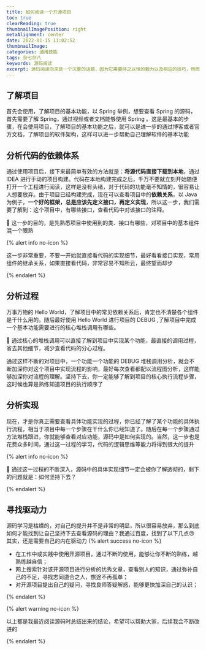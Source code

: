 ```yaml
---
title: 如何阅读一个开源项目
toc: true
clearReading: true
thumbnailImagePosition: right
metaAlignment: center
date: 2022-01-15 11:02:52
thumbnailImage:
categories: 通用技能
tags: 杂七杂八
keywords: 源码阅读
excerpt: 源码阅读向来是一个沉重的话题，因为它需要持之以恒的毅力以及相应的技巧，然而大部分开发人员都做不大，本文就想要总结一下，我们应该如何去阅读一个项目的源码？
---
```

<!-- toc -->

## 了解项目

首先会使用，了解项目的基本功能，以 Spring 举例，想要查看 Spring 的源码，首先需要了解 Spring，通过视频或者文档能够使用 Spring 。这是最基本的步骤，在会使用项目，了解项目的基本功能之后，就可以是进一步的通过博客或者官方文档，了解项目的软件架构，这样可以进一步帮助自己理解软件的基本功能

## 分析代码的依赖体系

通过使用项目后，接下来最简单有效的方法就是：**将源代码直接下载到本地**，通过 IDEA 进行手动的项目构建。代码在本地构建完成之后，千万不要就立刻开始随便打开一个工程进行阅读，这样是没有头绪，对于代码的功能毫不知情的，很容易让人想要放弃。由于项目已经构建完成，现在可以查看项目中的**依赖关系**，以 Java 为例子，**一个好的框架，总是应该先定义接口，再定义实现**，所以这一步，我们需要了解到：这个项目中，有哪些接口，查看代码中对该接口的注释。

:dart: 这一步的目的，是先熟悉项目中使用到的类、接口有哪些，对项目中的基本组件混一个眼熟

{% alert info no-icon %}

这一步非常重要，不要一开始就直接看代码的实现细节，最好看看接口实现，常用组件的继承关系，如果直接看代码，非常容易不知所云，最终望而却步

{% endalert %}

## 分析过程

万事万物的 Hello World，了解项目中的常见依赖关系后，肯定也不清楚各个组件是干什么用的。随后最好使用 Hello World 进行项目的 DEBUG ,了解项目中完成一个基本功能需要进行的核心堆栈调用有哪些。

:dart: 通过核心的堆栈调用可以直接了解到项目中实现某个功能，最直接的调用过程，省去其他细节，减少查看代码的分心过程。

通过这样不断的对项目中，一个功能一个功能的 DEBUG 堆栈调用分析，就会不断加深你对这个项目中实现流程的影响，最好每次查看都配以流程图分析，这样能够加深你对流程的理解。坚持下去，你一定能够了解到项目的核心执行流程步骤，这时候也算是熟练知道项目的执行顺序了

## 分析实现

现在，才是你真正需要查看具体功能实现的过程，你已经了解了某个功能的具体执行流程，相当于项目中每一个步骤在干什么你已经知道了。随后在每一个步骤通过方法堆栈跟进，你就能够查看对应功能，源码中是如何实现的。当然，这一步也是花费众多时间，通过这一过程的学习，代码的逻辑思维等能力将得到很大的提升

{% alert info no-icon %}

:dart: 通过这一过程的不断深入，源码中的具体实现细节一定会被你了解透彻的，剩下的问题就是：如何坚持下去？

{% endalert %}

## 寻找驱动力

源码学习是枯燥的，对自己的提升并不是非常的明显，所以很容易放弃，那么到底如何才能找到让自己坚持下去查看源码的理由？我通过百度，找到了以下几点:cry: 其实，还是需要自己的内在驱动力
{% alert success no-icon %}

- 在工作中或实践中使用开源项目，通过不断的使用，能够让你不断的熟练，越熟练越自信；
- 网上搜索针对该开源项目进行分析的优秀文章，查看别人的知识，通过弥补自己的不足，寻找志同道合之人，旅途不再孤单；
- 对开源项目提出自己的疑问，寻找良师答疑解惑，能够更快加深自己的认识；

{% endalert %}


{% alert warning no-icon %}

以上都是我最近阅读源码时总结出来的结论，希望可以帮助大家，后续我会不断改进的

{% endalert %}